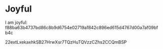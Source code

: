 # Joyful

I am joyful: f88ba63b4737bd86c8b9d6754e02719a1842c896ed615d4767d00a7af09bfb4c


22extLxekaxhkSB27HrwXsr7TQzHuTQVzzCZhs2CCQmBSP
